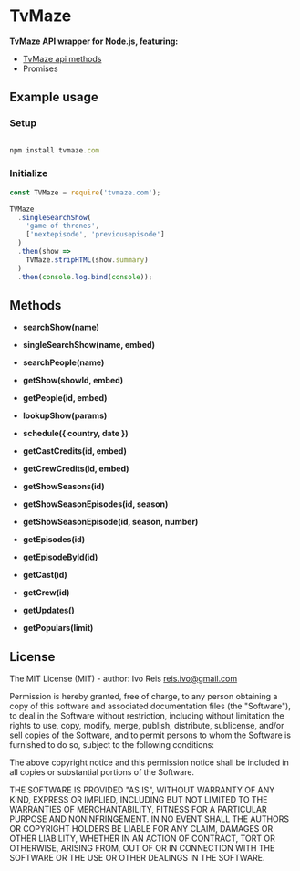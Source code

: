 # TvMaze

**TvMaze API wrapper for Node.js, featuring:**

* [TvMaze api methods](http://www.tvmaze.com/api)
* Promises


## Example usage

### Setup

```js

npm install tvmaze.com

```

### Initialize

```js
const TVMaze = require('tvmaze.com');

TVMaze
  .singleSearchShow(
    'game of thrones',
    ['nextepisode', 'previousepisode']
  )
  .then(show =>
    TVMaze.stripHTML(show.summary)
  )
  .then(console.log.bind(console));

```

## Methods

* **searchShow(name)**

* **singleSearchShow(name, embed)**

* **searchPeople(name)**

* **getShow(showId, embed)**

* **getPeople(id, embed)**

* **lookupShow(params)**

* **schedule({ country, date })**

* **getCastCredits(id, embed)**

* **getCrewCredits(id, embed)**

* **getShowSeasons(id)**

* **getShowSeasonEpisodes(id, season)**

* **getShowSeasonEpisode(id, season, number)**

* **getEpisodes(id)**

* **getEpisodeById(id)**

* **getCast(id)**

* **getCrew(id)**

* **getUpdates()**

* **getPopulars(limit)**

## License

The MIT License (MIT) - author: Ivo Reis [reis.ivo@gmail.com](mailto:reis.ivo@gmail.com)

Permission is hereby granted, free of charge, to any person obtaining a copy of this software and associated documentation files (the "Software"), to deal in the Software without restriction, including without limitation the rights to use, copy, modify, merge, publish, distribute, sublicense, and/or sell copies of the Software, and to permit persons to whom the Software is furnished to do so, subject to the following conditions:

The above copyright notice and this permission notice shall be included in all copies or substantial portions of the Software.

THE SOFTWARE IS PROVIDED "AS IS", WITHOUT WARRANTY OF ANY KIND, EXPRESS OR IMPLIED, INCLUDING BUT NOT LIMITED TO THE WARRANTIES OF MERCHANTABILITY, FITNESS FOR A PARTICULAR PURPOSE AND NONINFRINGEMENT. IN NO EVENT SHALL THE AUTHORS OR COPYRIGHT HOLDERS BE LIABLE FOR ANY CLAIM, DAMAGES OR OTHER LIABILITY, WHETHER IN AN ACTION OF CONTRACT, TORT OR OTHERWISE, ARISING FROM, OUT OF OR IN CONNECTION WITH THE SOFTWARE OR THE USE OR OTHER DEALINGS IN THE SOFTWARE.
